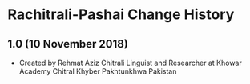 Rachitrali-Pashai Change History
================================

1.0 (10 November 2018)
----------------------
* Created by Rehmat Aziz Chitrali Linguist and Researcher at Khowar Academy Chitral Khyber Pakhtunkhwa Pakistan